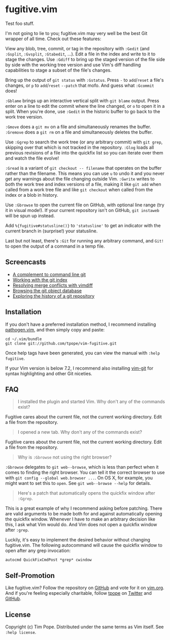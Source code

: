 # fugitive.vim

Test foo stuff.

I'm not going to lie to you; fugitive.vim may very well be the best
Git wrapper of all time.  Check out these features:

View any blob, tree, commit, or tag in the repository with `:Gedit` (and
`:Gsplit`, `:Gvsplit`, `:Gtabedit`, ...).  Edit a file in the index and
write to it to stage the changes.  Use `:Gdiff` to bring up the staged
version of the file side by side with the working tree version and use
Vim's diff handling capabilities to stage a subset of the file's
changes.

Bring up the output of `git status` with `:Gstatus`.  Press `-` to
`add`/`reset` a file's changes, or `p` to `add`/`reset` `--patch` that
mofo.  And guess what `:Gcommit` does!

`:Gblame` brings up an interactive vertical split with `git blame`
output.  Press enter on a line to edit the commit where the line
changed, or `o` to open it in a split.  When you're done, use `:Gedit`
in the historic buffer to go back to the work tree version.

`:Gmove` does a `git mv` on a file and simultaneously renames the
buffer.  `:Gremove` does a `git rm` on a file and simultaneously deletes
the buffer.

Use `:Ggrep` to search the work tree (or any arbitrary commit) with
`git grep`, skipping over that which is not tracked in the repository.
`:Glog` loads all previous revisions of a file into the quickfix list so
you can iterate over them and watch the file evolve!

`:Gread` is a variant of `git checkout -- filename` that operates on the
buffer rather than the filename.  This means you can use `u` to undo it
and you never get any warnings about the file changing outside Vim.
`:Gwrite` writes to both the work tree and index versions of a file,
making it like `git add` when called from a work tree file and like
`git checkout` when called from the index or a blob in history.

Use `:Gbrowse` to open the current file on GitHub, with optional line
range (try it in visual mode!).  If your current repository isn't on
GitHub, `git instaweb` will be spun up instead.

Add `%{fugitive#statusline()}` to `'statusline'` to get an indicator
with the current branch in (surprise!) your statusline.

Last but not least, there's `:Git` for running any arbitrary command,
and `Git!` to open the output of a command in a temp file.

## Screencasts

* [A complement to command line git](http://vimcasts.org/e/31)
* [Working with the git index](http://vimcasts.org/e/32)
* [Resolving merge conflicts with vimdiff](http://vimcasts.org/e/33)
* [Browsing the git object database](http://vimcasts.org/e/34)
* [Exploring the history of a git repository](http://vimcasts.org/e/35)

## Installation

If you don't have a preferred installation method, I recommend
installing [pathogen.vim](https://github.com/tpope/vim-pathogen), and
then simply copy and paste:

    cd ~/.vim/bundle
    git clone git://github.com/tpope/vim-fugitive.git

Once help tags have been generated, you can view the manual with
`:help fugitive`.

If your Vim version is below 7.2, I recommend also installing
[vim-git](https://github.com/tpope/vim-git) for syntax highlighting and
other Git niceties.

## FAQ

> I installed the plugin and started Vim.  Why don't any of the commands
> exist?

Fugitive cares about the current file, not the current working
directory.  Edit a file from the repository.

> I opened a new tab.  Why don't any of the commands exist?

Fugitive cares about the current file, not the current working
directory.  Edit a file from the repository.

> Why is `:Gbrowse` not using the right browser?

`:Gbrowse` delegates to `git web--browse`, which is less than perfect
when it comes to finding the right browser.  You can tell it the correct
browser to use with `git config --global web.browser ...`.  On OS X, for
example, you might want to set this to `open`.  See `git web--browse --help`
for details.

> Here's a patch that automatically opens the quickfix window after
> `:Ggrep`.

This is a great example of why I recommend asking before patching.
There are valid arguments to be made both for and against automatically
opening the quickfix window.  Whenever I have to make an arbitrary
decision like this, I ask what Vim would do.  And Vim does not open a
quickfix window after `:grep`.

Luckily, it's easy to implement the desired behavior without changing
fugitive.vim.  The following autocommand will cause the quickfix window
to open after any grep invocation:

    autocmd QuickFixCmdPost *grep* cwindow

## Self-Promotion

Like fugitive.vim? Follow the repository on
[GitHub](https://github.com/tpope/vim-fugitive) and vote for it on
[vim.org](http://www.vim.org/scripts/script.php?script_id=2975).  And if
you're feeling especially charitable, follow [tpope](http://tpo.pe/) on
[Twitter](http://twitter.com/tpope) and
[GitHub](https://github.com/tpope).

## License

Copyright (c) Tim Pope.  Distributed under the same terms as Vim itself.
See `:help license`.
